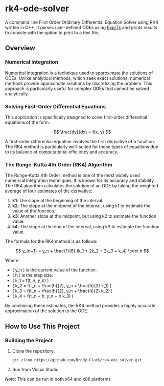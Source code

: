 # rk4-ode-solver
A command line First Order Oridinary Differential Equation Solver using RK4 written in C++. It parses user-defined ODEs using [ExprTk](https://github.com/ArashPartow/exprtk) and prints results to console with the option to print to a text file.

## Overview

### Numerical Integration

Numerical integration is a technique used to approximate the solutions of ODEs. Unlike analytical methods, which seek exact solutions, numerical methods provide approximate solutions by discretizing the problem. This approach is particularly useful for complex ODEs that cannot be solved analytically.

### Solving First-Order Differential Equations

This application is specifically designed to solve first-order differential equations of the form:

$$
\frac{dy}{dx} = f(x, y)
$$

A first-order differential equation involves the first derivative of a function. The RK4 method is particularly well-suited for these types of equations due to its balance of computational efficiency and accuracy.

### The Runge-Kutta 4th Order (RK4) Algorithm

The Runge-Kutta 4th Order method is one of the most widely used numerical integration techniques. It is known for its accuracy and stability. The RK4 algorithm calculates the solution of an ODE by taking the weighted average of four estimates of the derivative:

1. **k1**: The slope at the beginning of the interval.
2. **k2**: The slope at the midpoint of the interval, using k1 to estimate the value of the function.
3. **k3**: Another slope at the midpoint, but using k2 to estimate the function value.
4. **k4**: The slope at the end of the interval, using k3 to estimate the function value.

The formula for the RK4 method is as follows:

$$
y_{n+1} = y_n + \frac{1}{6} (k_1 + 2k_2 + 2k_3 + k_4) \cdot h
$$

Where:
- \( y_n \) is the current value of the function.
- \( h \) is the step size.
- \( k_1 = f(t_n, y_n) \)
- \( k_2 = f(t_n + \frac{h}{2}, y_n + \frac{h}{2} k_1) \)
- \( k_3 = f(t_n + \frac{h}{2}, y_n + \frac{h}{2} k_2) \)
- \( k_4 = f(t_n + h, y_n + h k_3) \)

By combining these estimates, the RK4 method provides a highly accurate approximation of the solution to the ODE.

## How to Use This Project

### Building the Project

1. Clone the repository:
   ```sh
   git clone https://github.com/Brody-Clark/rk4-ode_solver.git
   ```
2. Run from Visual Studio

_Note_: This can be run in both x64 and x86 platforms

